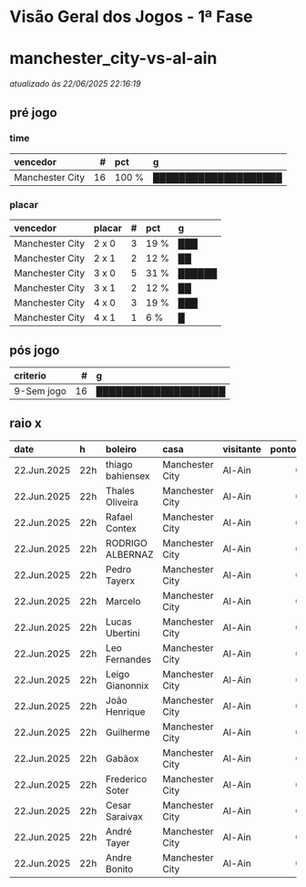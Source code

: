 # Visão Geral dos Jogos - 1ª Fase

# manchester_city-vs-al-ain

_atualizado às 22/06/2025 22:16:19_

## pré jogo

### time

| vencedor        |   # | pct   | g                    |
|:----------------|----:|:------|:---------------------|
| Manchester City |  16 | 100 % | ████████████████████ |

### placar

| vencedor        | placar   |   # | pct   | g      |
|:----------------|:---------|----:|:------|:-------|
| Manchester City | 2 x 0    |   3 | 19 %  | ███    |
| Manchester City | 2 x 1    |   2 | 12 %  | ██     |
| Manchester City | 3 x 0    |   5 | 31 %  | ██████ |
| Manchester City | 3 x 1    |   2 | 12 %  | ██     |
| Manchester City | 4 x 0    |   3 | 19 %  | ███    |
| Manchester City | 4 x 1    |   1 | 6 %   | █      |

## pós jogo

| criterio   |   # | g                    |
|:-----------|----:|:---------------------|
| 9-Sem jogo |  16 | ████████████████████ |

## raio x

| date        | h   | boleiro          | casa            | visitante   |   pontos | criteiro   | bol_placar   | bol_time        | real_placar   | real_time   |
|:------------|:----|:-----------------|:----------------|:------------|---------:|:-----------|:-------------|:----------------|:--------------|:------------|
| 22.Jun.2025 | 22h | thiago bahiensex | Manchester City | Al-Ain      |        0 | 9-Sem jogo | 3 x 0        | Manchester City | <NA> x <NA>   | empate      |
| 22.Jun.2025 | 22h | Thales Oliveira  | Manchester City | Al-Ain      |        0 | 9-Sem jogo | 4 x 0        | Manchester City | <NA> x <NA>   | empate      |
| 22.Jun.2025 | 22h | Rafael Contex    | Manchester City | Al-Ain      |        0 | 9-Sem jogo | 3 x 0        | Manchester City | <NA> x <NA>   | empate      |
| 22.Jun.2025 | 22h | RODRIGO ALBERNAZ | Manchester City | Al-Ain      |        0 | 9-Sem jogo | 2 x 0        | Manchester City | <NA> x <NA>   | empate      |
| 22.Jun.2025 | 22h | Pedro Tayerx     | Manchester City | Al-Ain      |        0 | 9-Sem jogo | 2 x 1        | Manchester City | <NA> x <NA>   | empate      |
| 22.Jun.2025 | 22h | Marcelo          | Manchester City | Al-Ain      |        0 | 9-Sem jogo | 3 x 1        | Manchester City | <NA> x <NA>   | empate      |
| 22.Jun.2025 | 22h | Lucas Ubertini   | Manchester City | Al-Ain      |        0 | 9-Sem jogo | 4 x 0        | Manchester City | <NA> x <NA>   | empate      |
| 22.Jun.2025 | 22h | Leo Fernandes    | Manchester City | Al-Ain      |        0 | 9-Sem jogo | 3 x 0        | Manchester City | <NA> x <NA>   | empate      |
| 22.Jun.2025 | 22h | Leigo Gianonnix  | Manchester City | Al-Ain      |        0 | 9-Sem jogo | 4 x 0        | Manchester City | <NA> x <NA>   | empate      |
| 22.Jun.2025 | 22h | João Henrique    | Manchester City | Al-Ain      |        0 | 9-Sem jogo | 2 x 0        | Manchester City | <NA> x <NA>   | empate      |
| 22.Jun.2025 | 22h | Guilherme        | Manchester City | Al-Ain      |        0 | 9-Sem jogo | 2 x 0        | Manchester City | <NA> x <NA>   | empate      |
| 22.Jun.2025 | 22h | Gabãox           | Manchester City | Al-Ain      |        0 | 9-Sem jogo | 4 x 1        | Manchester City | <NA> x <NA>   | empate      |
| 22.Jun.2025 | 22h | Frederico Soter  | Manchester City | Al-Ain      |        0 | 9-Sem jogo | 2 x 1        | Manchester City | <NA> x <NA>   | empate      |
| 22.Jun.2025 | 22h | Cesar Saraivax   | Manchester City | Al-Ain      |        0 | 9-Sem jogo | 3 x 0        | Manchester City | <NA> x <NA>   | empate      |
| 22.Jun.2025 | 22h | André Tayer      | Manchester City | Al-Ain      |        0 | 9-Sem jogo | 3 x 0        | Manchester City | <NA> x <NA>   | empate      |
| 22.Jun.2025 | 22h | Andre Bonito     | Manchester City | Al-Ain      |        0 | 9-Sem jogo | 3 x 1        | Manchester City | <NA> x <NA>   | empate      |
